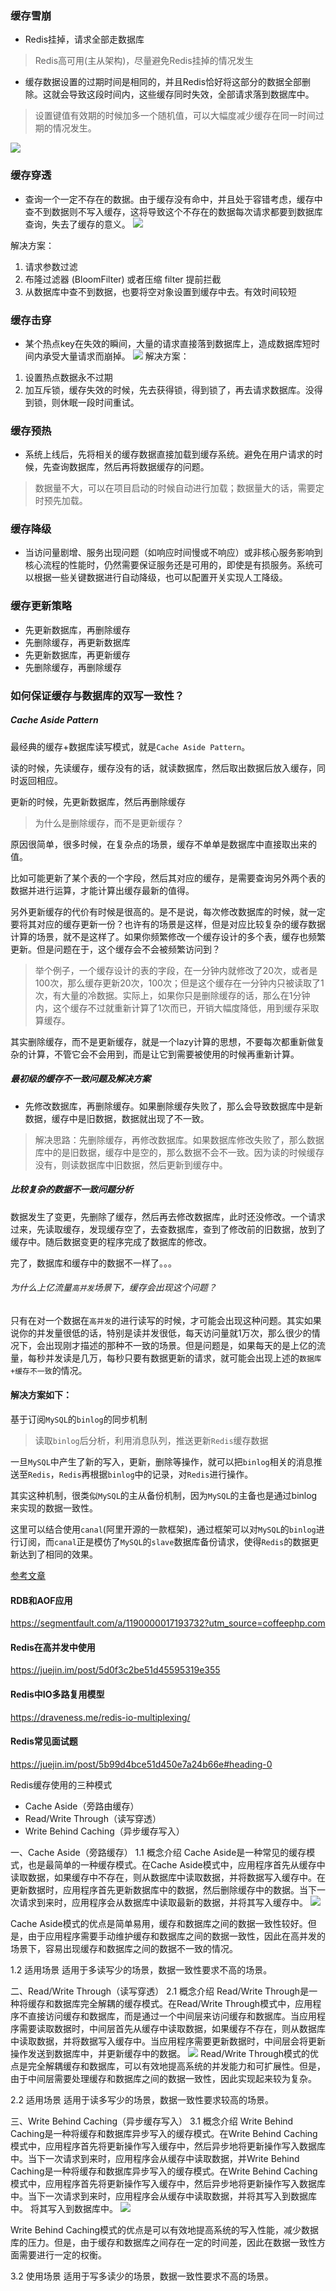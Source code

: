 ### 缓存雪崩

- Redis挂掉，请求全部走数据库
> Redis高可用(主从架构)，尽量避免Redis挂掉的情况发生

- 缓存数据设置的过期时间是相同的，并且Redis恰好将这部分的数据全部删除。这就会导致这段时间内，这些缓存同时失效，全部请求落到数据库中。
> 设置键值有效期的时候加多一个随机值，可以大幅度减少缓存在同一时间过期的情况发生。


![](assets/markdown-img-paste-20190917215802997.png)

### 缓存穿透

- 查询一个一定不存在的数据。由于缓存没有命中，并且处于容错考虑，缓存中查不到数据则不写入缓存，这将导致这个不存在的数据每次请求都要到数据库查询，失去了缓存的意义。
 ![](assets/markdown-img-paste-20190917214835686.png)

解决方案：

1. 请求参数过滤
2. 布隆过滤器 (BloomFilter) 或者压缩 filter 提前拦截
3. 从数据库中查不到数据，也要将空对象设置到缓存中去。有效时间较短

### 缓存击穿
- 某个热点key在失效的瞬间，大量的请求直接落到数据库上，造成数据库短时间内承受大量请求而崩掉。
![](assets/markdown-img-paste-20190917220109974.png)
解决方案：
1. 设置热点数据永不过期
2. 加互斥锁，缓存失效的时候，先去获得锁，得到锁了，再去请求数据库。没得到锁，则休眠一段时间重试。
### 缓存预热
- 系统上线后，先将相关的缓存数据直接加载到缓存系统。避免在用户请求的时候，先查询数据库，然后再将数据缓存的问题。
> 数据量不大，可以在项目启动的时候自动进行加载；数据量大的话，需要定时预先加载。
### 缓存降级
- 当访问量剧增、服务出现问题（如响应时间慢或不响应）或非核心服务影响到核心流程的性能时，仍然需要保证服务还是可用的，即使是有损服务。系统可以根据一些关键数据进行自动降级，也可以配置开关实现人工降级。


### 缓存更新策略    
- 先更新数据库，再删除缓存
- 先删除缓存，再更新数据库
- 先更新数据库，再更新缓存
- 先删除缓存，再删除缓存


### 如何保证缓存与数据库的双写一致性？

##### Cache Aside Pattern

最经典的缓存+数据库读写模式，就是`Cache Aside Pattern`。

读的时候，先读缓存，缓存没有的话，就读数据库，然后取出数据后放入缓存，同时返回相应。

更新的时候，先更新数据库，然后再删除缓存

> 为什么是删除缓存，而不是更新缓存？

原因很简单，很多时候，在复杂点的场景，缓存不单单是数据库中直接取出来的值。

比如可能更新了某个表的一个字段，然后其对应的缓存，是需要查询另外两个表的数据并进行运算，才能计算出缓存最新的值得。

另外更新缓存的代价有时候是很高的。是不是说，每次修改数据库的时候，就一定要将其对应的缓存更新一份？也许有的场景是这样，但是对应比较复杂的缓存数据计算的场景，就不是这样了。如果你频繁修改一个缓存设计的多个表，缓存也频繁更新。但是问题在于，这个缓存会不会被频繁访问到？

> 举个例子，一个缓存设计的表的字段，在一分钟内就修改了20次，或者是100次，那么缓存更新20次，100次；但是这个缓存在一分钟内只被读取了1次，有大量的冷数据。实际上，如果你只是删除缓存的话，那么在1分钟内，这个缓存不过就重新计算了1次而已，开销大幅度降低，用到缓存采取算缓存。

其实删除缓存，而不是更新缓存，就是一个lazy计算的思想，不要每次都重新做复杂的计算，不管它会不会用到，而是让它到需要被使用的时候再重新计算。

##### 最初级的缓存不一致问题及解决方案

- 先修改数据库，再删除缓存。如果删除缓存失败了，那么会导致数据库中是新数据，缓存中是旧数据，数据就出现了不一致。

> 解决思路：先删除缓存，再修改数据库。如果数据库修改失败了，那么数据库中的是旧数据，缓存中是空的，那么数据不会不一致。因为读的时候缓存没有，则读数据库中旧数据，然后更新到缓存中。

##### 比较复杂的数据不一致问题分析

数据发生了变更，先删除了缓存，然后再去修改数据库，此时还没修改。一个请求过来，先读取缓存，发现缓存空了，去查数据库，查到了修改前的旧数据，放到了缓存中。随后数据变更的程序完成了数据库的修改。

完了，数据库和缓存中的数据不一样了。。。

###### 为什么上亿流量`高并发`场景下，缓存会出现这个问题？

只有在对一个数据在`高并发`的进行读写的时候，才可能会出现这种问题。其实如果说你的并发量很低的话，特别是读并发很低，每天访问量就1万次，那么很少的情况下，会出现刚才描述的那种不一致的场景。但是问题是，如果每天的是上亿的流量，每秒并发读是几万，每秒只要有数据更新的请求，就可能会出现上述的`数据库+缓存不一致`的情况。

#### 解决方案如下：

基于订阅`MySQL`的`binlog`的同步机制

> 读取`binlog`后分析，利用消息队列，推送更新`Redis`缓存数据

一旦`MySQL`中产生了新的写入，更新，删除等操作，就可以把`binlog`相关的消息推送至`Redis`，`Redis`再根据`binlog`中的记录，对`Redis`进行操作。

其实这种机制，很类似`MySQL`的主从备份机制，因为`MySQL`的主备也是通过binlog来实现的数据一致性。

这里可以结合使用`canal`(阿里开源的一款框架)，通过框架可以对`MySQL`的`binlog`进行订阅，而`canal`正是模仿了`MySQL`的`slave`数据库备份请求，使得`Redis`的数据更新达到了相同的效果。

[参考文章](https://www.cnblogs.com/hunna/p/11942688.html)

#### RDB和AOF应用
https://segmentfault.com/a/1190000017193732?utm_source=coffeephp.com

#### Redis在高并发中使用

https://juejin.im/post/5d0f3c2be51d45595319e355

#### Redis中IO多路复用模型

https://draveness.me/redis-io-multiplexing/


#### Redis常见面试题

https://juejin.im/post/5b99d4bce51d450e7a24b66e#heading-0

Redis缓存使用的三种模式

- Cache Aside（旁路由缓存）
- Read/Write Through（读写穿透）
- Write Behind Caching（异步缓存写入）

一、Cache Aside（旁路缓存）
1.1 概念介绍
Cache Aside是一种常见的缓存模式，也是最简单的一种缓存模式。在Cache Aside模式中，应用程序首先从缓存中读取数据，如果缓存中不存在，则从数据库中读取数据，并将数据写入缓存中。在更新数据时，应用程序首先更新数据库中的数据，然后删除缓存中的数据。当下一次请求到来时，应用程序会从数据库中读取最新的数据，并将其写入缓存中。
![](assets/markdown-img-paste-20241212160125131.png)

Cache Aside模式的优点是简单易用，缓存和数据库之间的数据一致性较好。但是，由于应用程序需要手动维护缓存和数据库之间的数据一致性，因此在高并发的场景下，容易出现缓存和数据库之间的数据不一致的情况。

1.2 适用场景
适用于多读写少的场景，数据一致性要求不高的场景。

二、Read/Write Through（读写穿透）
2.1 概念介绍
Read/Write Through是一种将缓存和数据库完全解耦的缓存模式。在Read/Write Through模式中，应用程序不直接访问缓存和数据库，而是通过一个中间层来访问缓存和数据库。当应用程序需要读取数据时，中间层首先从缓存中读取数据，如果缓存不存在，则从数据库中读取数据，并将数据写入缓存中。当应用程序需要更新数据时，中间层会将更新操作发送到数据库中，并更新缓存中的数据。
![](assets/markdown-img-paste-2024121216212237.png)
Read/Write Through模式的优点是完全解耦缓存和数据库，可以有效地提高系统的并发能力和可扩展性。但是，由于中间层需要处理缓存和数据库之间的数据一致性，因此实现起来较为复杂。

2.2 适用场景
适用于读多写少的场景，数据一致性要求较高的场景。

三、Write Behind Caching（异步缓存写入）
3.1 概念介绍
Write Behind Caching是一种将缓存和数据库异步写入的缓存模式。在Write Behind Caching模式中，应用程序首先将更新操作写入缓存中，然后异步地将更新操作写入数据库中。当下一次请求到来时，应用程序会从缓存中读取数据，并Write Behind Caching是一种将缓存和数据库异步写入的缓存模式。在Write Behind Caching模式中，应用程序首先将更新操作写入缓存中，然后异步地将更新操作写入数据库中。当下一次请求到来时，应用程序会从缓存中读取数据，并将其写入到数据库中。
将其写入到数据库中。
![](assets/markdown-img-paste-2024121413420930.png)

Write Behind Caching模式的优点是可以有效地提高系统的写入性能，减少数据库的压力。但是，由于缓存和数据库之间存在一定的时间差，因此在数据一致性方面需要进行一定的权衡。

3.2 使用场景
适用于写多读少的场景，数据一致性要求不高的场景。
